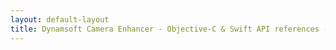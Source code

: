 ```yaml
---
layout: default-layout
title: Dynamsoft Camera Enhancer - Objective-C & Swift API references - Frame Preprocessing Methods
---
```


